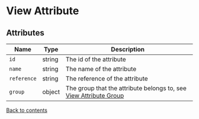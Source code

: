 # View Attribute

## Attributes

| Name        | Type   | Description                                                                                    |
|-------------|--------|------------------------------------------------------------------------------------------------|
| `id`        | string | The id of the attribute                                                                        |
| `name`      | string | The name of the attribute                                                                      |
| `reference` | string | The reference of the attribute                                                                 |
| `group`     | object | The group that the attribute belongs to, see [View Attribute Group](../AttributeGroup/VIEW.md) |

[Back to contents](../../README.md#table-of-contents)
